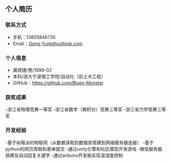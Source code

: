 
## 个人简历
### 联系方式
 - 手机：13605846735
 - Email：Gong-Yujie@outlook.com

### 个人信息
 - 龚煜捷/男/1999-02
 - 本科/浙大宁波理工学院/自动化（前土木工程）
 - GitHub：https://github.com/Blues-Monster

### 获奖成果
 -浙江省物理竞赛一等奖
 -浙江省数学（微积分）竞赛三等奖
 -浙江省力学竞赛三等奖

### 开发经验
 -基于树莓派的物联网（从数据读取到数据库搭建到网络服务器连接）
 -基于python的网页爬取和表单提交
 -通过unity引擎和社区模型开发游戏
 -微信服务器搭建及自动回复关键字
 -通过arduino开发板实现温湿度控制
